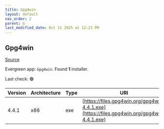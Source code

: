 ```yaml
---
title: Gpg4win
layout: default
nav_order: 2
parent: G
last_modified_date: Oct 11 2025 at 12:23 PM
---
```


## Gpg4win

[Source](https://www.gpg4win.org/)

Evergreen app: `Gpg4win`. Found **1** installer.

Last check: 🟢

| Version | Architecture | Type | URI                                                                                        |
| ------- | ------------ | ---- | ------------------------------------------------------------------------------------------ |
| 4.4.1   | x86          | exe  | [https://files.gpg4win.org/gpg4win-4.4.1.exe](https://files.gpg4win.org/gpg4win-4.4.1.exe) |
